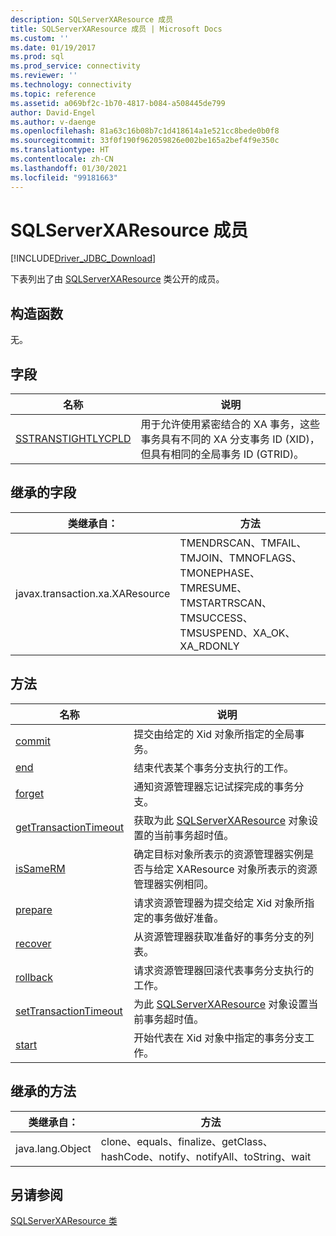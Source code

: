 ```yaml
---
description: SQLServerXAResource 成员
title: SQLServerXAResource 成员 | Microsoft Docs
ms.custom: ''
ms.date: 01/19/2017
ms.prod: sql
ms.prod_service: connectivity
ms.reviewer: ''
ms.technology: connectivity
ms.topic: reference
ms.assetid: a069bf2c-1b70-4817-b084-a508445de799
author: David-Engel
ms.author: v-daenge
ms.openlocfilehash: 81a63c16b08b7c1d418614a1e521cc8bede0b0f8
ms.sourcegitcommit: 33f0f190f962059826e002be165a2bef4f9e350c
ms.translationtype: HT
ms.contentlocale: zh-CN
ms.lasthandoff: 01/30/2021
ms.locfileid: "99181663"
---
```

# <a name="sqlserverxaresource-members"></a>SQLServerXAResource 成员
[!INCLUDE[Driver_JDBC_Download](../../../includes/driver_jdbc_download.md)]

  下表列出了由 [SQLServerXAResource](../../../connect/jdbc/reference/sqlserverxaresource-class.md) 类公开的成员。  
  
## <a name="constructors"></a>构造函数  
 无。  
  
## <a name="fields"></a>字段  
  
|名称|说明|  
|----------|-----------------|  
|[SSTRANSTIGHTLYCPLD](../../../connect/jdbc/reference/sstranstightlycpld-field-sqlserverxaresource.md)|用于允许使用紧密结合的 XA 事务，这些事务具有不同的 XA 分支事务 ID (XID)，但具有相同的全局事务 ID (GTRID)。|  
  
## <a name="inherited-fields"></a>继承的字段  
  
|类继承自：|方法|  
|---------------------------|-------------|  
|javax.transaction.xa.XAResource|TMENDRSCAN、TMFAIL、TMJOIN、TMNOFLAGS、TMONEPHASE、TMRESUME、TMSTARTRSCAN、TMSUCCESS、TMSUSPEND、XA_OK、XA_RDONLY|  
  
## <a name="methods"></a>方法  
  
|名称|说明|  
|----------|-----------------|  
|[commit](../../../connect/jdbc/reference/commit-method-sqlserverxaresource.md)|提交由给定的 Xid 对象所指定的全局事务。|  
|[end](../../../connect/jdbc/reference/end-method-sqlserverxaresource.md)|结束代表某个事务分支执行的工作。|  
|[forget](../../../connect/jdbc/reference/forget-method-sqlserverxaresource.md)|通知资源管理器忘记试探完成的事务分支。|  
|[getTransactionTimeout](../../../connect/jdbc/reference/gettransactiontimeout-method-sqlserverxaresource.md)|获取为此 [SQLServerXAResource](../../../connect/jdbc/reference/sqlserverxaresource-class.md) 对象设置的当前事务超时值。|  
|[isSameRM](../../../connect/jdbc/reference/issamerm-method-sqlserverxaresource.md)|确定目标对象所表示的资源管理器实例是否与给定 XAResource 对象所表示的资源管理器实例相同。|  
|[prepare](../../../connect/jdbc/reference/prepare-method-sqlserverxaresource.md)|请求资源管理器为提交给定 Xid 对象所指定的事务做好准备。|  
|[recover](../../../connect/jdbc/reference/recover-method-sqlserverxaresource.md)|从资源管理器获取准备好的事务分支的列表。|  
|[rollback](../../../connect/jdbc/reference/rollback-method-sqlserverxaresource.md)|请求资源管理器回滚代表事务分支执行的工作。|  
|[setTransactionTimeout](../../../connect/jdbc/reference/settransactiontimeout-method-sqlserverxaresource.md)|为此 [SQLServerXAResource](../../../connect/jdbc/reference/sqlserverxaresource-class.md) 对象设置当前事务超时值。|  
|[start](../../../connect/jdbc/reference/start-method-sqlserverxaresource.md)|开始代表在 Xid 对象中指定的事务分支工作。|  
  
## <a name="inherited-methods"></a>继承的方法  
  
|类继承自：|方法|  
|---------------------------|-------------|  
|java.lang.Object|clone、equals、finalize、getClass、hashCode、notify、notifyAll、toString、wait|  
  
## <a name="see-also"></a>另请参阅  
 [SQLServerXAResource 类](../../../connect/jdbc/reference/sqlserverxaresource-class.md)  
  
  
